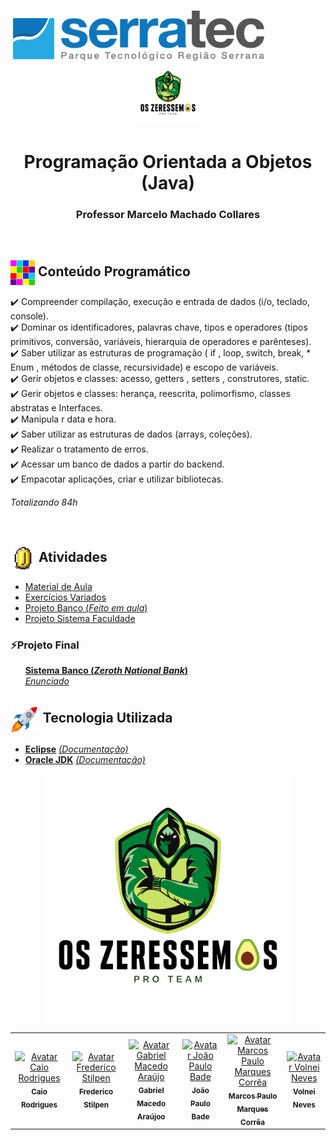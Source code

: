 <p align="center">
   &nbsp;&nbsp;&nbsp;&nbsp;&nbsp;&nbsp;&nbsp;&nbsp;&nbsp;&nbsp;&nbsp;&nbsp;&nbsp;&nbsp;&nbsp;&nbsp;&nbsp;&nbsp;&nbsp;&nbsp;&nbsp;&nbsp;&nbsp;&nbsp;&nbsp;&nbsp;&nbsp;&nbsp;&nbsp;&nbsp;&nbsp;&nbsp;&nbsp;&nbsp;&nbsp;&nbsp;&nbsp;&nbsp;&nbsp;&nbsp;&nbsp;&nbsp;&nbsp;&nbsp;&nbsp;&nbsp;&nbsp;<img height="80px" src="assets/logoSerratec.png" alt="logo serratec"/>&nbsp;&nbsp;&nbsp;&nbsp;&nbsp;&nbsp;&nbsp;&nbsp;&nbsp;&nbsp;&nbsp;&nbsp;&nbsp;&nbsp;&nbsp;&nbsp;&nbsp;&nbsp;&nbsp;&nbsp;&nbsp;&nbsp;&nbsp;&nbsp;<img height="100px" src="assets/osZeressemosProTeam.png" alt="logo serratec"/>
</p>

<h1 align="center">Programação Orientada a Objetos (Java)</h1>
<h3 align="center">Professor Marcelo Machado Collares</h3>

</br>

## <img  height="40px" align="center" src="assets/colorBlock.gif"> Conteúdo Programático

✔️ Compreender compilação, execução e entrada de dados (i/o, teclado, console).</br>
✔️ Dominar os identificadores, palavras chave, tipos e operadores (tipos primitivos, conversão,       variáveis, hierarquia de operadores e parênteses).</br>
✔️ Saber utilizar as estruturas de programação ( if , loop, switch, break, * Enum , métodos de classe, recursividade) e escopo de variáveis.</br>
✔️ Gerir objetos e classes: acesso, getters , setters , construtores, static.</br>
✔️ Gerir objetos e classes: herança, reescrita, polimorfismo, classes abstratas e Interfaces.</br>
✔️ Manipula r data e hora.</br>
✔️ Saber utilizar as estruturas de dados (arrays, coleções).</br>
✔️ Realizar o tratamento de erros.</br>
✔️ Acessar um banco de dados a partir do backend.</br>
✔️ Empacotar aplicações, criar e utilizar bibliotecas.

*Totalizando 84h*

</br>

## <img  height="40px" align="center" src="assets/coin.gif"> Atividades

* [Material de Aula](materialDeAula/)</br>
* [Exercícios Variados](exerciciosVariados/)</br>
* [Projeto Banco (*Feito em aula*)](sistemaBancoFeitoEmAula/)
* [Projeto Sistema Faculdade](sistemaFaculdadeFuncionarios/)</br>
 
### ⚡Projeto Final     
 &nbsp;&nbsp;&nbsp;&nbsp;&nbsp;&nbsp;[**Sistema Banco (*Zeroth National Bank*)**](sistemaBancoAvaliacao/)</br>
  &nbsp;&nbsp;&nbsp;&nbsp;&nbsp;&nbsp;[*Enunciado*](sistemaBancoAvaliacao/documento/projetoFinalDisciplinaJava.pdf)</br>    

## <img  height="45px" align="center" src="assets/stockrocketgif.gif"> Tecnologia Utilizada

- [**Eclipse**](https://www.eclipse.org/downloads/)    [*(Documentação)*](https://help.eclipse.org/2021-03/index.jsp)
- [**Oracle JDK**](https://www.oracle.com/br/java/technologies/javase-downloads.html)    [*(Documentação)*](https://docs.oracle.com/en/java/javase/16/)
  
<p align="center">
  <img align="center" height="400px" src="assets/osZeressemosProTeam.png"> 
</p>

<table>
  <tr>
    <td align="center">
      <a href="https://github.com/raiocodrigues">
        <img src="https://avatars.githubusercontent.com/u/82115790?v=4" width="100px;" alt="Avatar Caio Rodrigues"/><br>
        <sub>
          <b>Caio Rodrigues</b>
        </sub>
      </a>
    </td>
    <td align="center">
      <a href="https://github.com/FredericoStilpen">
        <img src="https://avatars.githubusercontent.com/u/82114348?v=4" width="100px;" alt="Avatar Frederico Stilpen"/><br>
        <sub>
          <b>Frederico Stilpen</b>
        </sub>
      </a><br>
    </td>
    <td align="center">
      <a href="https://github.com/M4G1Ck">
        <img src="https://avatars.githubusercontent.com/u/79328112?v=4" width="100px;" alt="Avatar Gabriel Macedo Araújo"/><br>
        <sub>
          <b>Gabriel Macedo Araújoo</b>
        </sub>
      </a><br>
    </td>
    <td align="center">
      <a href="https://github.com/JpBade">
        <img src="https://avatars.githubusercontent.com/u/82114843?v=4" width="100px;" alt="Avatar João Paulo Bade"/><br>
        <sub>
          <b>João Paulo Bade</b>
        </sub>
      </a><br>
    </td>
    <td align="center">
      <a href="https://github.com/marcosbarker">
        <img src="https://avatars.githubusercontent.com/u/57602117?v=4" width="100px;" alt="Avatar Marcos Paulo Marques Corrêa"/><br>
        <sub>
          <b>Marcos Paulo Marques Corrêa</b>
        </sub>
      </a><br>
    </td>
    <td align="center">
      <a href="https://github.com/Volneineves">
        <img src="https://avatars.githubusercontent.com/u/82004090?v=4" width="100px;" alt="Avatar Volnei Neves"/><br>
        <sub>
          <b>Volnei Neves</b>
        </sub>
      </a><br>
    </td>
</table>